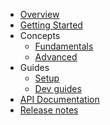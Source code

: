 <!-- See Pydantic for inspo https://docs.pydantic.dev/latest  -->
- [Overview](overview/)
- [Getting Started](getting_started/)
- Concepts
  - [Fundamentals](concepts/fundamentals/)
  - [Advanced](concepts/advanced/)
- Guides
  - [Setup](guides/setup/)
  - [Dev guides](guides/devguides/)
- [API Documentation](reference/)
- [Release notes](release_notes.md)
